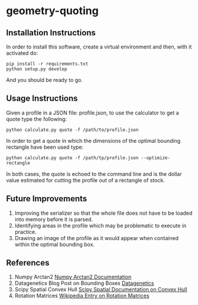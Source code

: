 # geometry-quoting

## Installation Instructions
In order to install this software, create a virtual environment and then, with it activated do:

```
pip install -r requirements.txt
python setup.py develop
```

And you should be ready to go.


## Usage Instructions
Given a profile in a JSON file: profile.json, to use the calculator to get a quote type the following:

```
python calculate.py quote -f /path/to/profile.json
```

In order to get a quote in which the dimensions of the optimal bounding rectangle have been used type:
```
python calculate.py quote -f /path/tp/profile.json --optimize-rectangle
```

In both cases, the quote is echoed to the command line and is the dollar value estimated for cutting
the profile out of a rectangle of stock.


## Future Improvements

1. Improving the serializer so that the whole file does not have to be loaded into memory before it is parsed.
2. Identifying areas in the profile which may be problematic to execute in practice.
3. Drawing an image of the profile as it would appear when contained within the optimal bounding box.


## References
1. Numpy Arctan2 [Numpy Arctan2 Documentation](http://docs.scipy.org/doc/numpy/reference/generated/numpy.arctan2.html)
2. Datagenetics Blog Post on Bounding Boxes [Datagenetics](http://www.datagenetics.com/blog/march12014/index.html)
3. Scipy Spatial Convex Hull [Scipy Spatial Documentation on Convex Hull](http://scipy.github.io/devdocs/generated/scipy.spatial.ConvexHull.html)
4. Rotation Matrices [Wikipedia Entry on Rotation Matrices](https://en.wikipedia.org/wiki/Rotation_matrix)
